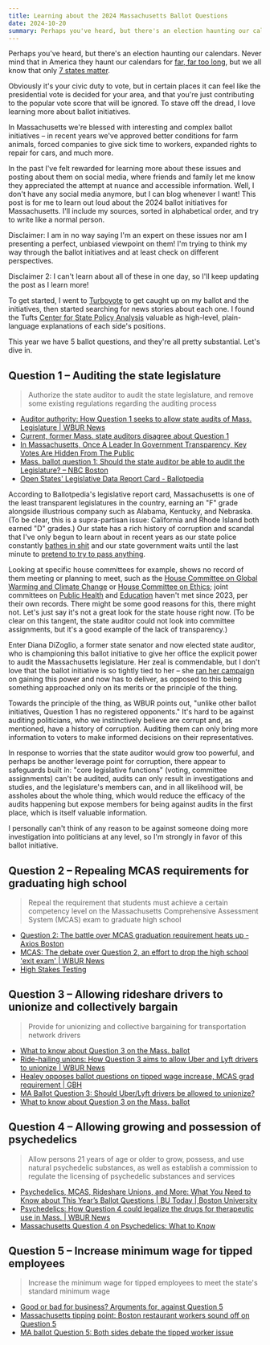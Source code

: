 ```yaml
---
title: Learning about the 2024 Massachusetts Ballot Questions
date: 2024-10-20
summary: Perhaps you've heard, but there's an election haunting our calendars. In Massachusetts we're blessed with interesting and complex ballot initiatives, and I like learning about them and sharing what I find. In this multi-update post, I want to post my way through doing exactly that.
---
```


Perhaps you've heard, but there's an election haunting our calendars.  Never mind that in America they haunt our calendars for [far, far too long](https://www.npr.org/sections/itsallpolitics/2015/10/21/450238156/canadas-11-week-campaign-reminds-us-that-american-elections-are-much-longer), but we all know that only [7 states matter](https://time.com/7009161/battleground-swing-states-2024-election/).

Obviously it's your civic duty to vote, but in certain places it can feel like the presidential vote is decided for your area, and that you're just contributing to the popular vote score that will be ignored. To stave off the dread, I love learning more about ballot initiatives.

In Massachusetts we're blessed with interesting and complex ballot initiatives – in recent years we've approved better conditions for farm animals, forced companies to give sick time to workers, expanded rights to repair for cars, and much more.

In the past I've felt rewarded for learning more about these issues and posting about them on social media, where friends and family let me know they appreciated the attempt at nuance and accessible information. Well, I don't have any social media anymore, but I can blog whenever I want! This post is for me to learn out loud about the 2024 ballot initiatives for Massachusetts. I'll include my sources, sorted in alphabetical order, and try to write like a normal person.  

Disclaimer: I am in no way saying I'm an expert on these issues nor am I presenting a perfect, unbiased viewpoint on them! I'm trying to think my way through the ballot initiatives and at least check on different perspectives.

Disclaimer 2: I can't learn about all of these in one day, so I'll keep updating the post as I learn more!

To get started, I went to [Turbovote](https://turbovote.org/) to get caught up on my ballot and the initiatives, then started searching for news stories about each one. I found the Tufts [Center for State Policy Analysis](https://cspa.tufts.edu/2024-ballot-questions) valuable as high-level, plain-language explanations of each side's positions.

This year we have 5 ballot questions, and they're all pretty substantial. Let's dive in.

## Question 1 – Auditing the state legislature

> Authorize the state auditor to audit the state legislature, and remove some existing regulations regarding the auditing process

- [Auditor authority: How Question 1 seeks to allow state audits of Mass. Legislature | WBUR News](https://www.wbur.org/news/2024/09/20/massachusetts-auditor-dizoglio-beacon-hill-ballot-question-1-explainer)
- [Current, former Mass. state auditors disagree about Question 1](https://www.wcvb.com/article/auditor-question-1-massachusetts-ballot-question/62570072)
- [In Massachusetts, Once A Leader In Government Transparency, Key Votes Are Hidden From The Public](https://www.forbes.com/sites/patrickgleason/2022/01/12/in-massachusetts-once-a-model-in-government-transparency-key-votes-are-hidden-from-the-public/)
- [Mass. ballot question 1: Should the state auditor be able to audit the Legislature? – NBC Boston](https://www.nbcboston.com/news/politics/mass-ballot-question-1-state-auditor/3512948/)
- [Open States' Legislative Data Report Card - Ballotpedia](https://ballotpedia.org/Open_States%27_Legislative_Data_Report_Card)

According to Ballotpedia's legislative report card, Massachusetts is one of the least transparent legislatures in the country, earning an "F" grade alongside illustrious company such as Alabama, Kentucky, and Nebraska. (To be clear, this is a supra-partisan issue: California and Rhode Island both earned "D" grades.) Our state has a rich history of corruption and scandal that I've only begun to learn about in recent years as our state police constantly [bathes in shit](https://rhodeislandcurrent.com/2024/05/22/after-years-of-scandals-have-the-massachusetts-state-police-turned-a-corner/) and our state government waits until the last minute to [pretend to try to pass anything](https://www.wgbh.org/news/politics/2024-08-01/mass-lawmakers-adjourn-after-all-night-session-with-a-housing-bill-passed-but-not-much-else).

Looking at specific house committees for example, shows no record of them meeting or planning to meet, such as the [House Committee on Global Warming and Climate Change](https://malegislature.gov/Committees/Detail/H51/About) or [House Committee on Ethics](https://malegislature.gov/Committees/Detail/H38); joint committees on [Public Health](https://malegislature.gov/Committees/Detail/J16/Members) and [Education](https://malegislature.gov/Committees/Detail/J14/Members) haven't met since 2023, per their own records. There might be some good reasons for this, there might not. Let's just say it's not a great look for the state house right now. (To be clear on this tangent, the state auditor could not look into committee assignments, but it's a good example of the lack of transparency.)

Enter Diana DiZoglio, a former state senator and now elected state auditor, who is championing this ballot initiative to give her office the explicit power to audit the Massachusetts legislature. Her zeal is commendable, but I don't love that the ballot initiative is so tightly tied to her – she [ran her campaign](https://www.dianaforma.com/my-audit-plan) on gaining this power and now has to deliver, as opposed to this being something approached only on its merits or the principle of the thing.

Towards the principle of the thing, as WBUR points out, "unlike other ballot initiatives, Question 1 has no registered opponents." It's hard to be against auditing politicians, who we instinctively believe are corrupt and, as mentioned, have a history of corruption. Auditing them can only bring more information to voters to make informed decisions on their representatives.

In response to worries that the state auditor would grow too powerful, and perhaps be another leverage point for corruption, there appear to  safeguards built in: "core legislative functions" (voting, committee assignments) can't be audited, audits can only result in investigations and studies, and the legislature's members can, and in all likelihood will, be assholes about the whole thing, which would reduce the efficacy of the audits happening but expose members for being against audits in the first place, which is itself valuable information.

I personally can't think of any reason to be against someone doing more investigation into politicians at any level, so I'm strongly in favor of this ballot initiative.

## Question 2 – Repealing MCAS requirements for graduating high school

> Repeal the requirement that students must achieve a certain competency level on the Massachusetts Comprehensive Assessment System (MCAS) exam to graduate high school

- [Question 2: The battle over MCAS graduation requirement heats up - Axios Boston](https://www.axios.com/local/boston/2024/08/15/the-battle-over-mcas)
- [MCAS: The debate over Question 2, an effort to drop the high school 'exit exam' | WBUR News](https://www.wbur.org/news/2024/09/20/massachusetts-election-high-school-exam-mcas-ballot-question-2-explainer)
- [High Stakes Testing](https://massteacher.org/current-initiatives/high-stakes-testing)

## Question 3 – Allowing rideshare drivers to unionize and collectively bargain

> Provide for unionizing and collective bargaining for transportation network drivers

- [What to know about Question 3 on the Mass. ballot](https://www.boston.com/news/politics/2024/09/20/massachusetts-ballot-question-3-rideshare-drivers-unions/)
- [Ride-hailing unions: How Question 3 aims to allow Uber and Lyft drivers to unionize | WBUR News](https://www.wbur.org/news/2024/09/20/massachusetts-election-transportation-union-uber-lyft-ballot-question-3-explainer)
- [Healey opposes ballot questions on tipped wage increase, MCAS grad requirement | GBH](https://www.wgbh.org/news/politics/2024-10-16/healey-opposes-ballot-questions-on-tipped-wage-increase-mcas-grad-requirement)
- [MA Ballot Question 3: Should Uber/Lyft drivers be allowed to unionize?](https://www.telegram.com/story/news/politics/elections/state/2024/09/19/massachusetts-ballot-question-three-allow-unions-uber-lyft-drivers-transportation-network-companies/75290319007/)
- [What to know about Question 3 on the Mass. ballot](https://www.boston.com/news/politics/2024/09/20/massachusetts-ballot-question-3-rideshare-drivers-unions/)

## Question 4 – Allowing growing and possession of psychedelics

> Allow persons 21 years of age or older to grow, possess, and use natural psychedelic substances, as well as establish a commission to regulate the licensing of psychedelic substances and services

- [Psychedelics, MCAS, Rideshare Unions, and More: What You Need to Know about This Year’s Ballot Questions | BU Today | Boston University](https://www.bu.edu/articles/2024/what-to-know-about-this-years-ballot-questions/)
- [Psychedelics: How Question 4 could legalize the drugs for therapeutic use in Mass. | WBUR News](https://www.wbur.org/news/2024/09/20/massachusetts-election-psychedelic-mushrooms-ballot-question-4-explainer)
- [Massachusetts Question 4 on Psychedelics: What to Know](https://www.bostonmagazine.com/news/2024/09/26/question-4-ballot-psychedelics/)

## Question 5 – Increase minimum wage for tipped employees

> Increase the minimum wage for tipped employees to meet the state's standard minimum wage

- [Good or bad for business? Arguments for, against Question 5](https://www.wcvb.com/article/question-5-massachusetts-arguments/62627586)
- [Massachusetts tipping point: Boston restaurant workers sound off on Question 5](https://www.bostonherald.com/2024/10/10/massachusetts-tipping-point-restaurant-workers-from-boston-elsewhere-sound-off-on-question-5/)
- [MA ballot Question 5: Both sides debate the tipped worker issue](https://www.capecodtimes.com/story/news/politics/elections/2024/10/18/massachusetts-debate-ballot-question-on-tipped-worker-wages/75700590007/)
